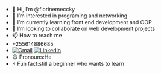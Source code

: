 - 👋 Hi, I’m @florinemeccky
- 👀 I’m interested in programing and networking 
- 🌱 I’m currently learning front end development and OOP
- 💞️ I’m looking to collaborate on web development projects
- 📫 How to reach me 
-  +255614886685
-  [![Gmail](https://img.shields.io/badge/Email-red?logo=gmail)](mailto:florinmeccky@gmail.com)   [![LinkedIn](https://img.shields.io/badge/LinkedIn-blue?logo=linkedin)]((https://www.linkedin.com/in/florine-koddy-256714262))
- 😄 Pronouns:He
- ⚡ Fun fact:still  a beginner who wants to learn 


<!---www.linkedin.com/in/florinekoddy


florinemeccky/florinemeccky is a ✨ special ✨ repository because its `README.md` (this file) appears on your GitHub profile.
You can click the Preview link to take a look at your changes.
--->
